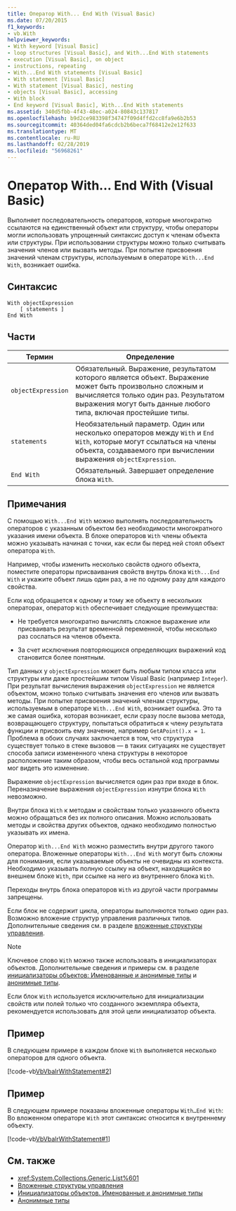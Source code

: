```yaml
---
title: Оператор With... End With (Visual Basic)
ms.date: 07/20/2015
f1_keywords:
- vb.With
helpviewer_keywords:
- With keyword [Visual Basic]
- loop structures [Visual Basic], and With...End With statements
- execution [Visual Basic], on object
- instructions, repeating
- With...End With statements [Visual Basic]
- With statement [Visual Basic]
- With statement [Visual Basic], nesting
- objects [Visual Basic], accessing
- With block
- End keyword [Visual Basic], With...End With statements
ms.assetid: 340d5fbb-4f43-48ec-a024-80843c137817
ms.openlocfilehash: b9d2ce983398f34747f09d4ffd2cc8fa9e6b2b53
ms.sourcegitcommit: 40364ded04fa6cdcb2b6beca7f68412e2e12f633
ms.translationtype: MT
ms.contentlocale: ru-RU
ms.lasthandoff: 02/28/2019
ms.locfileid: "56968261"
---
```

# <a name="withend-with-statement-visual-basic"></a>Оператор With... End With (Visual Basic)
Выполняет последовательность операторов, которые многократно ссылаются на единственный объект или структуру, чтобы операторы могли использовать упрощенный синтаксис доступ к членам объекта или структуры.  При использовании структуры можно только считывать значения членов или вызвать методы. При попытке присвоения значений членам структуры, используемым в операторе `With...End With`, возникает ошибка.  
  
## <a name="syntax"></a>Синтаксис  
  
```  
With objectExpression  
    [ statements ]  
End With  
```  
  
## <a name="parts"></a>Части  
  
|Термин|Определение|  
|---|---|  
|`objectExpression`|Обязательный. Выражение, результатом которого является объект. Выражение может быть произвольно сложным и вычисляется только один раз. Результатом выражения могут быть данные любого типа, включая простейшие типы.|  
|`statements`|Необязательный параметр. Один или несколько операторов между `With` и `End With`, которые могут ссылаться на члены объекта, создаваемого при вычислении выражения `objectExpression`.|  
|`End With`|Обязательный. Завершает определение блока `With`.|  
  
## <a name="remarks"></a>Примечания  
 С помощью `With...End With` можно выполнять последовательность операторов с указанным объектом без необходимости многократного указания имени объекта. В блоке операторов `With` члены объекта можно указывать начиная с точки, как если бы перед ней стоял объект оператора `With`.  
  
 Например, чтобы изменить несколько свойств одного объекта, поместите операторы присваивания свойств внутрь блока `With...End With` и укажите объект лишь один раз, а не по одному разу для каждого свойства.  
  
 Если код обращается к одному и тому же объекту в нескольких операторах, оператор `With` обеспечивает следующие преимущества:  
  
-   Не требуется многократно вычислять сложное выражение или присваивать результат временной переменной, чтобы несколько раз сослаться на членов объекта.  
  
-   За счет исключения повторяющихся определяющих выражений код становится более понятным.  
  
 Тип данных у `objectExpression` может быть любым типом класса или структуры или даже простейшим типом Visual Basic (например `Integer`).  При результат вычисления выражения `objectExpression` не является объектом, можно только считывать значения его членов или вызвать методы. При попытке присвоения значений членам структуры, используемым в операторе `With...End With`, возникает ошибка.  Это та же самая ошибка, которая возникает, если сразу после вызова метода, возвращающего структуру, попытаться обратиться к члену результата функции и присвоить ему значение, например `GetAPoint().x = 1`.  Проблема в обоих случаях заключается в том, что структура существует только в стеке вызовов — в таких ситуациях не существует способа записи измененного члена структуры в некоторое расположение таким образом, чтобы весь остальной код программы мог видеть это изменение.  
  
 Выражение `objectExpression` вычисляется один раз при входе в блок. Переназначение выражения `objectExpression` изнутри блока `With` невозможно.  
  
 Внутри блока `With` к методам и свойствам только указанного объекта можно обращаться без их полного описания. Можно использовать методы и свойства других объектов, однако необходимо полностью указывать их имена.  
  
 Оператор `With...End With` можно разместить внутри другого такого оператора. Вложенные операторы `With...End With` могут быть сложны для понимания, если указываемые объекты не очевидны из контекста. Необходимо указывать полную ссылку на объект, находящийся во внешнем блоке `With`, при ссылке на него из внутреннего блока `With`.  
  
 Переходы внутрь блока операторов `With` из другой части программы запрещены.  
  
 Если блок не содержит цикла, операторы выполняются только один раз. Возможно вложение структур управления различных типов. Дополнительные сведения см. в разделе [вложенные структуры управления](../../../visual-basic/programming-guide/language-features/control-flow/nested-control-structures.md).  
  
> [!NOTE]
>  Ключевое слово `With` можно также использовать в инициализаторах объектов. Дополнительные сведения и примеры см. в разделе [инициализаторы объектов: Именованные и анонимные типы](../../../visual-basic/programming-guide/language-features/objects-and-classes/object-initializers-named-and-anonymous-types.md) и [анонимные типы](../../../visual-basic/programming-guide/language-features/objects-and-classes/anonymous-types.md).  
>   
>  Если блок `With` используется исключительно для инициализации свойств или полей только что созданного экземпляра объекта, рекомендуется использовать для этой цели инициализатор объекта.  
  
## <a name="example"></a>Пример  
 В следующем примере в каждом блоке `With` выполняется несколько операторов для одного объекта.  
  
 [!code-vb[VbVbalrWithStatement#2](~/samples/snippets/visualbasic/VS_Snippets_VBCSharp/vbvbalrwithstatement/vb/mainwindow.xaml.vb#2)]  
  
## <a name="example"></a>Пример  
 В следующем примере показаны вложенные операторы `With…End With`: Во вложенном операторе `With` этот синтаксис относится к внутреннему объекту.  
  
 [!code-vb[VbVbalrWithStatement#1](~/samples/snippets/visualbasic/VS_Snippets_VBCSharp/vbvbalrwithstatement/vb/mainwindow.xaml.vb#1)]  
  
## <a name="see-also"></a>См. также
- <xref:System.Collections.Generic.List%601>
- [Вложенные структуры управления](../../../visual-basic/programming-guide/language-features/control-flow/nested-control-structures.md)
- [Инициализаторы объектов. Именованные и анонимные типы](../../../visual-basic/programming-guide/language-features/objects-and-classes/object-initializers-named-and-anonymous-types.md)
- [Анонимные типы](../../../visual-basic/programming-guide/language-features/objects-and-classes/anonymous-types.md)
